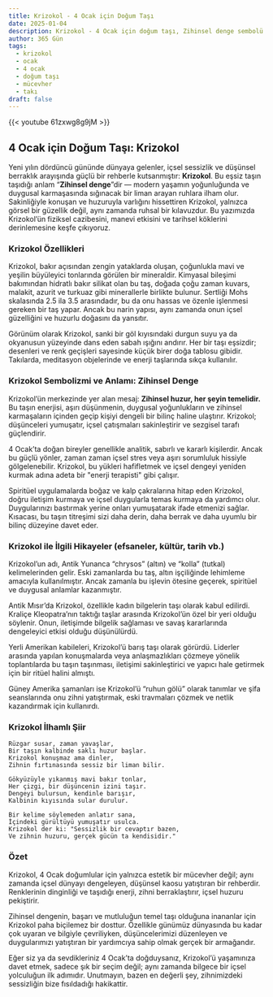 ```yaml
---
title: Krizokol - 4 Ocak için Doğum Taşı
date: 2025-01-04
description: Krizokol - 4 Ocak için doğum taşı, Zihinsel denge sembolü. Bu özel taşın derin anlamını öğrenin.
author: 365 Gün
tags:
  - krizokol
  - ocak
  - 4 ocak
  - doğum taşı
  - mücevher
  - takı
draft: false
---
```


{{< youtube 61zxwg8g9jM >}}


## 4 Ocak için Doğum Taşı: Krizokol

Yeni yılın dördüncü gününde dünyaya gelenler, içsel sessizlik ve düşünsel berraklık arayışında güçlü bir rehberle kutsanmıştır: **Krizokol**. Bu eşsiz taşın taşıdığı anlam “**Zihinsel denge**”dir — modern yaşamın yoğunluğunda ve duygusal karmaşasında sığınacak bir liman arayan ruhlara ilham olur. Sakinliğiyle konuşan ve huzuruyla varlığını hissettiren Krizokol, yalnızca görsel bir güzellik değil, aynı zamanda ruhsal bir kılavuzdur. Bu yazımızda Krizokol’ün fiziksel cazibesini, manevi etkisini ve tarihsel köklerini derinlemesine keşfe çıkıyoruz.

### Krizokol Özellikleri

Krizokol, bakır açısından zengin yataklarda oluşan, çoğunlukla mavi ve yeşilin büyüleyici tonlarında görülen bir mineraldir. Kimyasal bileşimi bakımından hidratlı bakır silikat olan bu taş, doğada çoğu zaman kuvars, malakit, azurit ve turkuaz gibi minerallerle birlikte bulunur. Sertliği Mohs skalasında 2.5 ila 3.5 arasındadır, bu da onu hassas ve özenle işlenmesi gereken bir taş yapar. Ancak bu narin yapısı, aynı zamanda onun içsel güzelliğini ve huzurlu doğasını da yansıtır.

Görünüm olarak Krizokol, sanki bir göl kıyısındaki durgun suyu ya da okyanusun yüzeyinde dans eden sabah ışığını andırır. Her bir taşı eşsizdir; desenleri ve renk geçişleri sayesinde küçük birer doğa tablosu gibidir. Takılarda, meditasyon objelerinde ve enerji taşlarında sıkça kullanılır.

### Krizokol Sembolizmi ve Anlamı: Zihinsel Denge

Krizokol’ün merkezinde yer alan mesaj: **Zihinsel huzur, her şeyin temelidir.** Bu taşın enerjisi, aşırı düşünmenin, duygusal yoğunlukların ve zihinsel karmaşaların içinden geçip kişiyi dengeli bir bilinç haline ulaştırır. Krizokol; düşünceleri yumuşatır, içsel çatışmaları sakinleştirir ve sezgisel tarafı güçlendirir.

4 Ocak’ta doğan bireyler genellikle analitik, sabırlı ve kararlı kişilerdir. Ancak bu güçlü yönler, zaman zaman içsel stres veya aşırı sorumluluk hissiyle gölgelenebilir. Krizokol, bu yükleri hafifletmek ve içsel dengeyi yeniden kurmak adına adeta bir "enerji terapisti" gibi çalışır.

Spiritüel uygulamalarda boğaz ve kalp çakralarına hitap eden Krizokol, doğru iletişim kurmaya ve içsel duygularla temas kurmaya da yardımcı olur. Duygularınızı bastırmak yerine onları yumuşatarak ifade etmenizi sağlar. Kısacası, bu taşın titreşimi sizi daha derin, daha berrak ve daha uyumlu bir bilinç düzeyine davet eder.

### Krizokol ile İlgili Hikayeler (efsaneler, kültür, tarih vb.)

Krizokol’un adı, Antik Yunanca “chrysos” (altın) ve “kolla” (tutkal) kelimelerinden gelir. Eski zamanlarda bu taş, altın işçiliğinde lehimleme amacıyla kullanılmıştır. Ancak zamanla bu işlevin ötesine geçerek, spiritüel ve duygusal anlamlar kazanmıştır.

Antik Mısır’da Krizokol, özellikle kadın bilgelerin taşı olarak kabul edilirdi. Kraliçe Kleopatra’nın taktığı taşlar arasında Krizokol’ün özel bir yeri olduğu söylenir. Onun, iletişimde bilgelik sağlaması ve savaş kararlarında dengeleyici etkisi olduğu düşünülürdü.

Yerli Amerikan kabileleri, Krizokol’ü barış taşı olarak görürdü. Liderler arasında yapılan konuşmalarda veya anlaşmazlıkları çözmeye yönelik toplantılarda bu taşın taşınması, iletişimi sakinleştirici ve yapıcı hale getirmek için bir ritüel halini almıştı.

Güney Amerika şamanları ise Krizokol’ü “ruhun gölü” olarak tanımlar ve şifa seanslarında onu zihni yatıştırmak, eski travmaları çözmek ve netlik kazandırmak için kullanırdı.

### Krizokol İlhamlı Şiir

```
Rüzgar susar, zaman yavaşlar,  
Bir taşın kalbinde saklı huzur başlar.  
Krizokol konuşmaz ama dinler,  
Zihnin fırtınasında sessiz bir liman bilir.

Gökyüzüyle yıkanmış mavi bakır tonlar,  
Her çizgi, bir düşüncenin izini taşır.  
Dengeyi bulursun, kendinle barışır,  
Kalbinin kıyısında sular durulur.

Bir kelime söylemeden anlatır sana,  
İçindeki gürültüyü yumuşatır usulca.  
Krizokol der ki: "Sessizlik bir cevaptır bazen,  
Ve zihnin huzuru, gerçek gücün ta kendisidir."
```

### Özet

Krizokol, 4 Ocak doğumlular için yalnızca estetik bir mücevher değil; aynı zamanda içsel dünyayı dengeleyen, düşünsel kaosu yatıştıran bir rehberdir. Renklerinin dinginliği ve taşıdığı enerji, zihni berraklaştırır, içsel huzuru pekiştirir.

Zihinsel dengenin, başarı ve mutluluğun temel taşı olduğuna inananlar için Krizokol paha biçilemez bir dosttur. Özellikle günümüz dünyasında bu kadar çok uyaran ve bilgiyle çevriliyken, düşüncelerimizi düzenleyen ve duygularımızı yatıştıran bir yardımcıya sahip olmak gerçek bir armağandır.

Eğer siz ya da sevdikleriniz 4 Ocak’ta doğduysanız, Krizokol’ü yaşamınıza davet etmek, sadece şık bir seçim değil; aynı zamanda bilgece bir içsel yolculuğun ilk adımıdır. Unutmayın, bazen en değerli şey, zihnimizdeki sessizliğin bize fısıldadığı hakikattir.